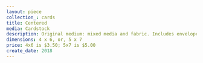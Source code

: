 ```yaml
---
layout: piece
collection_: cards
title: Centered
media: Cardstock
description: Original medium: mixed media and fabric. Includes envelope.
dimensions: 4 x 6, or, 5 x 7
price: 4x6 is $3.50; 5x7 is $5.00
create_date: 2018
---
```

